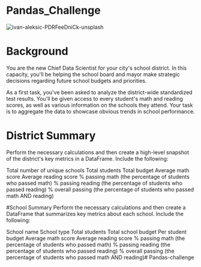 # Pandas_Challenge
![ivan-aleksic-PDRFeeDniCk-unsplash](https://user-images.githubusercontent.com/112433621/212964998-1d77b9fa-083b-443a-8d24-cea3ef5e68c0.jpg)

# Background

You are the new Chief Data Scientist for your city's school district. In this capacity, you'll be helping the school board and mayor make strategic decisions regarding future school budgets and priorities.

As a first task, you've been asked to analyze the district-wide standardized test results. You'll be given access to every student's math and reading scores, as well as various information on the schools they attend. Your task is to aggregate the data to showcase obvious trends in school performance.

# District Summary
Perform the necessary calculations and then create a high-level snapshot of the district's key metrics in a DataFrame.
Include the following:

Total number of unique schools
Total students
Total budget
Average math score
Average reading score
% passing math (the percentage of students who passed math)
% passing reading (the percentage of students who passed reading)
% overall passing (the percentage of students who passed math AND reading)

#School Summary
Perform the necessary calculations and then create a DataFrame that summarizes key metrics about each school.
Include the following:

School name
School type
Total students
Total school budget
Per student budget
Average math score
Average reading score
% passing math (the percentage of students who passed math)
% passing reading (the percentage of students who passed reading)
% overall passing (the percentage of students who passed math AND reading)# Pandas-challenge
